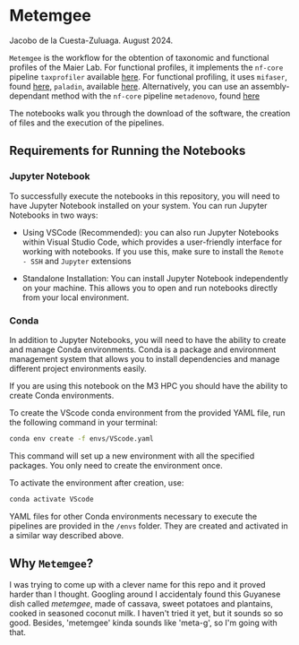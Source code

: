 # Metemgee

Jacobo de la Cuesta-Zuluaga. August 2024.

`Metemgee` is the workflow for the obtention of taxonomic and
functional profiles of the Maier Lab. For functional profiles,
it implements the `nf-core` pipeline `taxprofiler` available
[here](https://nf-co.re/taxprofiler). For functional profiling,
it uses `mifaser`, found [here](https://bitbucket.org/bromberglab/mifaser),
`paladin`, available [here](https://github.com/ToniWestbrook/paladin).
Alternatively, you can use an assembly-dependant method with the
`nf-core` pipeline `metadenovo`, found [here](https://nf-co.re/metatdenovo/1.2.0)

The notebooks walk you through the download of the software, the
creation of files and the execution of the pipelines.

## Requirements for Running the Notebooks
### Jupyter Notebook
To successfully execute the notebooks in this repository, you 
will need to have Jupyter Notebook installed on your system. 
You can run Jupyter Notebooks in two ways:

* Using VSCode (Recommended): you can also run Jupyter Notebooks
    within Visual Studio Code, which provides a user-friendly 
    interface for working with notebooks. If you use this, make
    sure to install the `Remote - SSH` and `Jupyter` extensions

* Standalone Installation: You can install Jupyter Notebook 
    independently on your machine. This allows you to open 
    and run notebooks directly from your local environment.

### Conda
In addition to Jupyter Notebooks, you will need to have the 
ability to create and manage Conda environments. Conda is a 
package and environment management system that allows you to 
install dependencies and manage different project environments
easily.

If you are using this notebook on the M3 HPC you should have
the ability to create Conda environments. 

To create the VScode conda environment from the provided YAML file,
run the following command in your terminal:

```bash
conda env create -f envs/VScode.yaml
```

This command will set up a new environment with all the specified packages.
You only need to create the environment once.

To activate the environment after creation, use:

```bash
conda activate VScode
```

YAML files for other Conda environments necessary to execute the pipelines
are provided in the `/envs` folder. They are created and activated in a similar
way described above.

## Why `Metemgee`?
I was trying to come up with a clever name for this repo and it
proved harder than I thought. Googling around I accidentaly found
this Guyanese dish called _metemgee_, made of cassava, sweet potatoes
and plantains, cooked in seasoned coconut milk. I haven't tried
it yet, but it sounds so so good. Besides, 'metemgee' kinda sounds
like 'meta-g', so I'm going with that.
